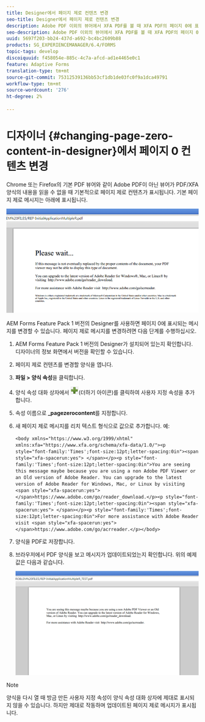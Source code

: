 ```yaml
---
title: Designer에서 페이지 제로 컨텐츠 변경
seo-title: Designer에서 페이지 제로 컨텐츠 변경
description: Adobe PDF 이외의 뷰어에서 XFA PDF를 볼 때 XFA PDF의 페이지 0에 표시되는 메시지를 변경할 수 있는 방법을 알고 계십니까?
seo-description: Adobe PDF 이외의 뷰어에서 XFA PDF를 볼 때 XFA PDF의 페이지 0에 표시되는 메시지를 변경할 수 있는 방법을 알고 계십니까?
uuid: 5697f203-bb24-437d-a692-bc4bc2609b88
products: SG_EXPERIENCEMANAGER/6.4/FORMS
topic-tags: develop
discoiquuid: f458054e-885c-4c7a-afcd-ad1e4465e0c1
feature: Adaptive Forms
translation-type: tm+mt
source-git-commit: 75312539136bb53cf1db1de03fc0f9a1dca49791
workflow-type: tm+mt
source-wordcount: '276'
ht-degree: 2%

---
```



# 디자이너 {#changing-page-zero-content-in-designer}에서 페이지 0 컨텐츠 변경

Chrome 또는 Firefox의 기본 PDF 뷰어와 같이 Adobe PDF이 아닌 뷰어가 PDF/XFA 양식의 내용을 읽을 수 없을 때 기본적으로 페이지 제로 컨텐츠가 표시됩니다. 기본 페이지 제로 메시지는 아래에 표시됩니다.

![defaultpage0message](assets/defaultpage0message.png)

AEM Forms Feature Pack 1 버전의 Designer를 사용하면 페이지 0에 표시되는 메시지를 변경할 수 있습니다. 페이지 제로 메시지를 변경하려면 다음 단계를 수행하십시오.

1. AEM Forms Feature Pack 1 버전의 Designer가 설치되어 있는지 확인합니다. 디자이너의 정보 화면에서 버전을 확인할 수 있습니다.

1. 페이지 제로 컨텐츠를 변경할 양식을 엽니다.

1. **파일 > 양식 속성**&#x200B;을 클릭합니다.

1. 양식 속성 대화 상자에서 ![plus](assets/plus.png)(더하기 아이콘)를 클릭하여 사용자 지정 속성을 추가합니다.

1. 속성 이름으로 **_pagezerocontent**&#x200B;를 지정합니다.
1. 새 페이지 제로 메시지를 리치 텍스트 형식으로 값으로 추가합니다. 예:

   `<body xmlns="https://www.w3.org/1999/xhtml" xmlns:xfa="https://www.xfa.org/schema/xfa-data/1.0/"><p style="font-family:'Times';font-size:12pt;letter-spacing:0in"><span style="xfa-spacerun:yes"> </span></p><p style="font-family:'Times';font-size:12pt;letter-spacing:0in">You are seeing this message maybe because you are using a non Adobe PDF Viewer or an Old version of Adobe Reader. You can upgrade to the latest version of Adobe Reader for Windows, Mac, or Linux by visiting <span style="xfa-spacerun:yes"> </span>https://www.adobe.com/go/reader_download.</p><p style="font-family:'Times';font-size:12pt;letter-spacing:0in"><span style="xfa-spacerun:yes"> </span></p><p style="font-family:'Times';font-size:12pt;letter-spacing:0in">For more assistance with Adobe Reader visit <span style="xfa-spacerun:yes"> </span>https://www.adobe.com/go/acrreader.</p></body>`

1. 양식을 PDF로 저장합니다.

1. 브라우저에서 PDF 양식을 보고 메시지가 업데이트되었는지 확인합니다. 위의 예제 값은 다음과 같습니다.

   ![changedmessage](assets/changedmessage.png)

>[!NOTE]
>
>양식을 다시 열 때 방금 만든 사용자 지정 속성이 양식 속성 대화 상자에 제대로 표시되지 않을 수 있습니다. 하지만 제대로 작동하며 업데이트된 페이지 제로 메시지가 표시됩니다.

